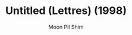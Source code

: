 ---
title: "Untitled (Lettres) (1998)"
subtitle: "Moon Pil Shim"
displayImg: "img/covers/Untitled (Lettres), 1998, Moon Pil Shim.jpg"
customForwardUrl: ""
---